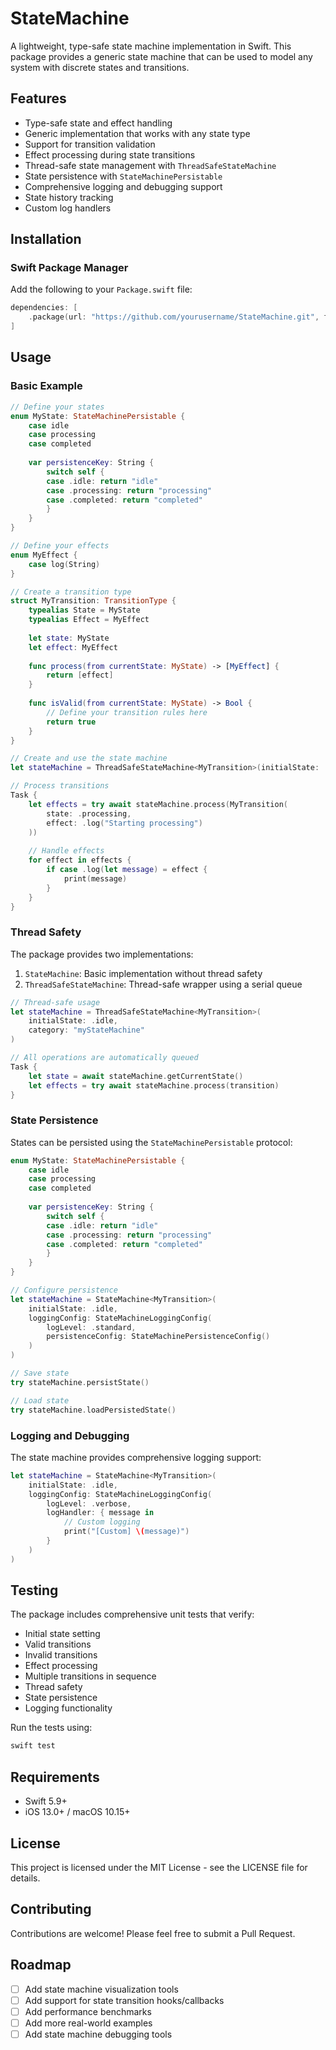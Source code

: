 # StateMachine

A lightweight, type-safe state machine implementation in Swift. This package provides a generic state machine that can be used to model any system with discrete states and transitions.

## Features

- Type-safe state and effect handling
- Generic implementation that works with any state type
- Support for transition validation
- Effect processing during state transitions
- Thread-safe state management with `ThreadSafeStateMachine`
- State persistence with `StateMachinePersistable`
- Comprehensive logging and debugging support
- State history tracking
- Custom log handlers

## Installation

### Swift Package Manager

Add the following to your `Package.swift` file:

```swift
dependencies: [
    .package(url: "https://github.com/yourusername/StateMachine.git", from: "1.0.0")
]
```

## Usage

### Basic Example

```swift
// Define your states
enum MyState: StateMachinePersistable {
    case idle
    case processing
    case completed
    
    var persistenceKey: String {
        switch self {
        case .idle: return "idle"
        case .processing: return "processing"
        case .completed: return "completed"
        }
    }
}

// Define your effects
enum MyEffect {
    case log(String)
}

// Create a transition type
struct MyTransition: TransitionType {
    typealias State = MyState
    typealias Effect = MyEffect
    
    let state: MyState
    let effect: MyEffect
    
    func process(from currentState: MyState) -> [MyEffect] {
        return [effect]
    }
    
    func isValid(from currentState: MyState) -> Bool {
        // Define your transition rules here
        return true
    }
}

// Create and use the state machine
let stateMachine = ThreadSafeStateMachine<MyTransition>(initialState: .idle)

// Process transitions
Task {
    let effects = try await stateMachine.process(MyTransition(
        state: .processing,
        effect: .log("Starting processing")
    ))
    
    // Handle effects
    for effect in effects {
        if case .log(let message) = effect {
            print(message)
        }
    }
}
```

### Thread Safety

The package provides two implementations:

1. `StateMachine`: Basic implementation without thread safety
2. `ThreadSafeStateMachine`: Thread-safe wrapper using a serial queue

```swift
// Thread-safe usage
let stateMachine = ThreadSafeStateMachine<MyTransition>(
    initialState: .idle,
    category: "myStateMachine"
)

// All operations are automatically queued
Task {
    let state = await stateMachine.getCurrentState()
    let effects = try await stateMachine.process(transition)
}
```

### State Persistence

States can be persisted using the `StateMachinePersistable` protocol:

```swift
enum MyState: StateMachinePersistable {
    case idle
    case processing
    case completed
    
    var persistenceKey: String {
        switch self {
        case .idle: return "idle"
        case .processing: return "processing"
        case .completed: return "completed"
        }
    }
}

// Configure persistence
let stateMachine = StateMachine<MyTransition>(
    initialState: .idle,
    loggingConfig: StateMachineLoggingConfig(
        logLevel: .standard,
        persistenceConfig: StateMachinePersistenceConfig()
    )
)

// Save state
try stateMachine.persistState()

// Load state
try stateMachine.loadPersistedState()
```

### Logging and Debugging

The state machine provides comprehensive logging support:

```swift
let stateMachine = StateMachine<MyTransition>(
    initialState: .idle,
    loggingConfig: StateMachineLoggingConfig(
        logLevel: .verbose,
        logHandler: { message in
            // Custom logging
            print("[Custom] \(message)")
        }
    )
)
```

## Testing

The package includes comprehensive unit tests that verify:
- Initial state setting
- Valid transitions
- Invalid transitions
- Effect processing
- Multiple transitions in sequence
- Thread safety
- State persistence
- Logging functionality

Run the tests using:
```bash
swift test
```

## Requirements

- Swift 5.9+
- iOS 13.0+ / macOS 10.15+

## License

This project is licensed under the MIT License - see the LICENSE file for details.

## Contributing

Contributions are welcome! Please feel free to submit a Pull Request.

## Roadmap

- [ ] Add state machine visualization tools
- [ ] Add support for state transition hooks/callbacks
- [ ] Add performance benchmarks
- [ ] Add more real-world examples
- [ ] Add state machine debugging tools